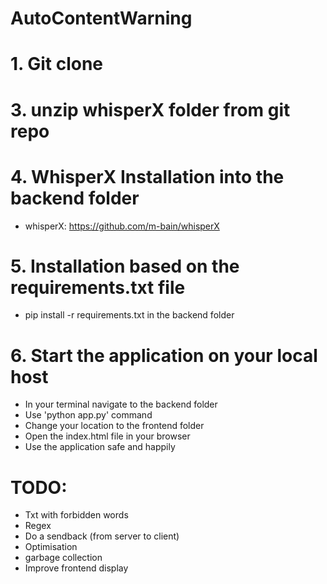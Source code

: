 # AutoContentWarning

# 1. Git clone

# 3. unzip whisperX folder from git repo 

# 4. WhisperX Installation into the backend folder
- whisperX: https://github.com/m-bain/whisperX

# 5. Installation based on the requirements.txt file
- pip install -r requirements.txt in the backend folder

# 6. Start the application on your local host
- In your terminal navigate to the backend folder
- Use 'python app.py' command
- Change your location to the frontend folder
- Open the index.html file in your browser
- Use the application safe and happily

# TODO: 
- Txt with forbidden words
- Regex
- Do a sendback (from server to client)
- Optimisation
- garbage collection
- Improve frontend display
